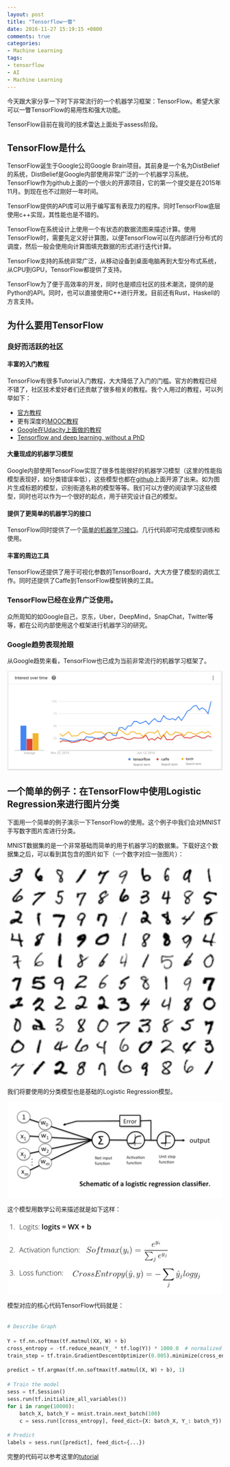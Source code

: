 ```yaml
---
layout: post
title: "Tensorflow一瞥"
date: 2016-11-27 15:19:15 +0800
comments: true
categories:
- Machine Learning
tags:
- tensorflow
- AI
- Machine Learning
---
```


今天跟大家分享一下时下非常流行的一个机器学习框架：TensorFlow。希望大家可以一瞥TensorFlow的易用性和强大功能。

TensorFlow目前在我司的技术雷达上面处于assess阶段。

## TensorFlow是什么

TensorFlow诞生于Google公司Google Brain项目。其前身是一个名为DistBelief的系统，DistBelief是Google内部使用非常广泛的一个机器学习系统。TensorFlow作为github上面的一个很火的开源项目，它的第一个提交是在2015年11月。到现在也不过刚好一年时间。

TensorFlow提供的API库可以用于编写富有表现力的程序。同时TensorFlow底层使用c++实现，其性能也是不错的。

TensorFlow在系统设计上使用一个有状态的数据流图来描述计算。使用TensorFlow时，需要先定义好计算图，以便TensorFlow可以在内部进行分布式的调度，然后一般会使用向计算图填充数据的形式进行迭代计算。

TensorFlow支持的系统非常广泛，从移动设备到桌面电脑再到大型分布式系统，从CPU到GPU，TensorFlow都提供了支持。

TensorFlow为了便于高效率的开发，同时也是顺应社区的技术潮流，提供的是Python的API。同时，也可以直接使用C++进行开发。目前还有Rust，Haskell的方言支持。

<!-- more -->

## 为什么要用TensorFlow

### 良好而活跃的社区

#### 丰富的入门教程

TensorFlow有很多Tutorial入门教程，大大降低了入门的门槛。官方的教程已经不错了，社区技术爱好者们还贡献了很多相关的教程。我个人用过的教程，可以列举如下：

- [官方教程](https://www.tensorflow.org/versions/r0.11/tutorials/index.html)
- 更有深度的[MOOC教程](https://github.com/pkmital/tensorflow_tutorials)
- [Google在Udacity上面做的教程](https://classroom.udacity.com/courses/ud730/)
- [Tensorflow and deep learning, without a PhD](https://docs.google.com/presentation/d/1TVixw6ItiZ8igjp6U17tcgoFrLSaHWQmMOwjlgQY9co/pub?slide=id.g140797b42d_0_60)

#### 大量现成的机器学习模型

Google内部使用TensorFlow实现了很多性能很好的机器学习模型（这里的性能指模型表现好，如分类错误率低），这些模型也都在[github](https://github.com/tensorflow/models)上面开源了出来。如为图片生成标题的模型，识别街道名称的模型等等。我们可以方便的阅读学习这些模型，同时也可以作为一个很好的起点，用于研究设计自己的模型。

#### 提供了更简单的机器学习的接口

TensorFlow同时提供了一个[简单的机器学习接口](https://github.com/tensorflow/tensorflow/tree/master/tensorflow/contrib/learn/python/learn)。几行代码即可完成模型训练和使用。

#### 丰富的周边工具

TensorFlow还提供了用于可视化参数的TensorBoard，大大方便了模型的调优工作。同时还提供了Caffe到TensorFlow模型转换的工具。

### TensorFlow已经在业界广泛使用。

众所周知的如Google自己，京东，Uber，DeepMind，SnapChat，Twitter等等，都在公司内部使用这个框架进行机器学习的研究。

### Google趋势表现抢眼

从Google趋势来看，TensorFlow也已成为当前非常流行的机器学习框架了。

![TensorFlow in Google Trend](/attaches/2016/2016-11-27-a-pick-into-tensorflow/tf-googletrend.png)


## 一个简单的例子：在TensorFlow中使用Logistic Regression来进行图片分类

下面用一个简单的例子演示一下TensorFlow的使用。这个例子中我们会对MNIST手写数字图片库进行分类。

MNIST数据集的是一个非常基础而简单的用于机器学习的数据集。下载好这个数据集之后，可以看到其包含的图片如下（一个数字对应一张图片）：

![MNIST Overview](/attaches/2016/2016-11-27-a-pick-into-tensorflow/mnist-overview.png)

我们将要使用的分类模型也是基础的Logistic Regression模型。

![Model Overview](/attaches/2016/2016-11-27-a-pick-into-tensorflow/model-overview.png)

这个模型用数学公司来描述就是如下这样：

![Math](/attaches/2016/2016-11-27-a-pick-into-tensorflow/math.png)

模型对应的核心代码TensorFlow代码就是：

```python

# Describe Graph

Y = tf.nn.softmax(tf.matmul(XX, W) + b)
cross_entropy = -tf.reduce_mean(Y_ * tf.log(Y)) * 1000.0  # normalized for batches of 100 images
train_step = tf.train.GradientDescentOptimizer(0.005).minimize(cross_entropy)

predict = tf.argmax(tf.nn.softmax(tf.matmul(X, W) + b), 1)

# Train the model
sess = tf.Session()
sess.run(tf.initialize_all_variables())
for i in range(10000):
    batch_X, batch_Y = mnist.train.next_batch(100)
    c = sess.run([cross_entropy], feed_dict={X: batch_X, Y_: batch_Y})

# Predict
labels = sess.run([predict], feed_dict={...})

```


完整的代码可以参考这里的[tutorial](https://github.com/martin-gorner/tensorflow-mnist-tutorial.git)
















